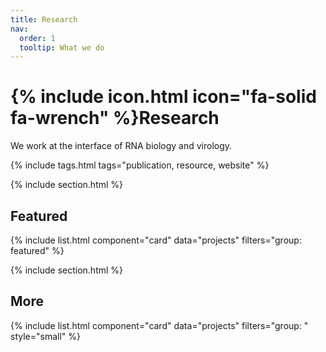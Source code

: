 ```yaml
---
title: Research
nav:
  order: 1
  tooltip: What we do
---
```


# {% include icon.html icon="fa-solid fa-wrench" %}Research

We work at the interface of RNA biology and virology. 

{% include tags.html tags="publication, resource, website" %}

{% include section.html %}

## Featured

{% include list.html component="card" data="projects" filters="group: featured" %}

{% include section.html %}

## More

{% include list.html component="card" data="projects" filters="group: " style="small" %}
